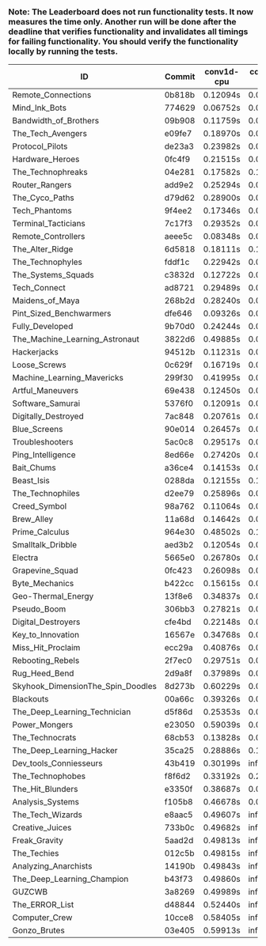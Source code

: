 ### Note: The Leaderboard does not run functionality tests. It now measures the time only. Another run will be done after the deadline that verifies functionality and invalidates all timings for failing functionality. You should verify the functionality locally by running the tests.

|ID|Commit|conv1d-cpu|conv1d-gpu|DWSPConv2D-gpu|gemm-gpu|avg|
|-|-|-|-|-|-|-|
|Remote_Connections|0b818b|0.12094s|0.04689s|3.08879s|1.90725s|1.29097s|
|Mind_Ink_Bots|774629|0.06752s|0.06581s|3.10896s|1.92633s|1.29216s|
|Bandwidth_of_Brothers|09b908|0.11759s|0.06978s|3.08631s|1.93665s|1.30258s|
|The_Tech_Avengers|e09fe7|0.18970s|0.06075s|3.09494s|1.89270s|1.30952s|
|Protocol_Pilots|de23a3|0.23982s|0.07120s|3.07995s|1.90536s|1.32408s|
|Hardware_Heroes|0fc4f9|0.21515s|0.07440s|3.09425s|1.94199s|1.33145s|
|The_Technophreaks|04e281|0.17582s|0.15103s|3.08357s|1.92629s|1.33418s|
|Router_Rangers|add9e2|0.25294s|0.07217s|3.08890s|1.93735s|1.33784s|
|The_Cyco_Paths|d79d62|0.28900s|0.08002s|3.08626s|1.91294s|1.34206s|
|Tech_Phantoms|9f4ee2|0.17346s|0.08777s|3.09505s|2.05655s|1.35321s|
|Terminal_Tacticians|7c17f3|0.29352s|0.06870s|3.08984s|1.96531s|1.35434s|
|Remote_Controllers|aeee5c|0.08348s|0.04812s|3.32143s|1.97202s|1.35626s|
|The_Alter_Ridge|6d5818|0.18111s|0.10430s|3.25308s|1.91360s|1.36302s|
|The_Technophyles|fddf1c|0.22942s|0.04722s|3.23478s|1.96978s|1.37030s|
|The_Systems_Squads|c3832d|0.12722s|0.04932s|3.35637s|2.01203s|1.38623s|
|Tech_Connect|ad8721|0.29489s|0.07034s|3.08578s|2.14416s|1.39879s|
|Maidens_of_Maya|268b2d|0.28240s|0.06772s|3.08320s|2.16661s|1.39998s|
|Pint_Sized_Benchwarmers|dfe646|0.09326s|0.05564s|3.37365s|2.13928s|1.41546s|
|Fully_Developed|9b70d0|0.24244s|0.06619s|3.09221s|2.26149s|1.41558s|
|The_Machine_Learning_Astronaut|3822d6|0.49885s|0.07755s|3.08540s|2.01565s|1.41936s|
|Hackerjacks|94512b|0.11231s|0.06500s|3.45193s|2.16687s|1.44903s|
|Loose_Screws|0c629f|0.16719s|0.07686s|3.45735s|2.11769s|1.45477s|
|Machine_Learning_Mavericks|299f30|0.41995s|0.07380s|3.09777s|2.25183s|1.46083s|
|Artful_Maneuvers|69e438|0.12450s|0.07870s|3.47758s|2.24405s|1.48121s|
|Software_Samurai|5376f0|0.12091s|0.05002s|3.09879s|2.68691s|1.48916s|
|Digitally_Destroyed|7ac848|0.20761s|0.08531s|3.41043s|2.25469s|1.48951s|
|Blue_Screens|90e014|0.26457s|0.06890s|3.45474s|2.25557s|1.51095s|
|Troubleshooters|5ac0c8|0.29517s|0.06968s|3.51565s|2.16698s|1.51187s|
|Ping_Intelligence|8ed66e|0.27420s|0.06665s|3.48881s|2.21974s|1.51235s|
|Bait_Chums|a36ce4|0.14153s|0.09596s|3.49236s|2.34699s|1.51921s|
|Beast_Isis|0288da|0.12155s|0.11253s|3.78583s|2.09427s|1.52855s|
|The_Technophiles|d2ee79|0.25896s|0.04727s|3.05449s|2.84340s|1.55103s|
|Creed_Symbol|98a762|0.11064s|0.05825s|3.73141s|2.37786s|1.56954s|
|Brew_Alley|11a68d|0.14642s|0.05651s|3.79833s|2.29281s|1.57352s|
|Prime_Calculus|964e30|0.48502s|0.12854s|3.49524s|2.20764s|1.57911s|
|Smalltalk_Dribble|aed3b2|0.12054s|0.07726s|3.71980s|2.45255s|1.59254s|
|Electra|5665e0|0.26780s|0.08272s|3.67794s|2.41922s|1.61192s|
|Grapevine_Squad|0fc423|0.26098s|0.07755s|3.78297s|2.35202s|1.61838s|
|Byte_Mechanics|b422cc|0.15615s|0.06592s|3.75592s|2.53890s|1.62922s|
|Geo-Thermal_Energy|13f8e6|0.34837s|0.09133s|3.60495s|2.49897s|1.63591s|
|Pseudo_Boom|306bb3|0.27821s|0.05843s|3.77704s|2.47411s|1.64695s|
|Digital_Destroyers|cfe4bd|0.22148s|0.08002s|3.75826s|2.56379s|1.65589s|
|Key_to_Innovation|16567e|0.34768s|0.05493s|3.80582s|2.42672s|1.65879s|
|Miss_Hit_Proclaim|ecc29a|0.40876s|0.08004s|3.75625s|2.41718s|1.66556s|
|Rebooting_Rebels|2f7ec0|0.29751s|0.08402s|3.77544s|2.55330s|1.67757s|
|Rug_Heed_Bend|2d9a8f|0.37989s|0.06602s|3.69739s|2.62471s|1.69200s|
|Skyhook_DimensionThe_Spin_Doodles|8d273b|0.60229s|0.07207s|3.47448s|2.64794s|1.69920s|
|Blackouts|00a66c|0.39326s|0.07874s|3.82603s|2.74525s|1.76082s|
|The_Deep_Learning_Technician|d5f86d|0.25353s|0.06910s|3.15895s|4.84928s|2.08272s|
|Power_Mongers|e23050|0.59039s|0.06196s|3.48953s|5.00045s|2.28558s|
|The_Technocrats|68cb53|0.13828s|0.08635s|3.17362s|5.84971s|2.31199s|
|The_Deep_Learning_Hacker|35ca25|0.28886s|0.13503s|infs|2.70074s|infs|
|Dev_tools_Conniesseurs|43b419|0.30199s|infs|infs|4.64140s|infs|
|The_Technophobes|f8f6d2|0.33192s|0.20156s|infs|1.93069s|infs|
|The_Hit_Blunders|e3350f|0.38687s|0.06596s|infs|4.81681s|infs|
|Analysis_Systems|f105b8|0.46678s|0.05082s|infs|infs|infs|
|The_Tech_Wizards|e8aac5|0.49607s|infs|infs|4.62805s|infs|
|Creative_Juices|733b0c|0.49682s|infs|infs|4.60894s|infs|
|Freak_Gravity|5aad2d|0.49813s|infs|infs|4.63805s|infs|
|The_Techies|012c5b|0.49815s|infs|infs|4.64590s|infs|
|Analyzing_Anarchists|14190b|0.49843s|infs|infs|4.67025s|infs|
|The_Deep_Learning_Champion|b43f73|0.49860s|infs|infs|4.57000s|infs|
|GUZCWB|3a8269|0.49989s|infs|infs|4.63686s|infs|
|The_ERROR_List|d48844|0.52440s|infs|infs|4.82967s|infs|
|Computer_Crew|10cce8|0.58405s|infs|infs|5.02316s|infs|
|Gonzo_Brutes|03e405|0.59913s|infs|infs|5.03075s|infs|
